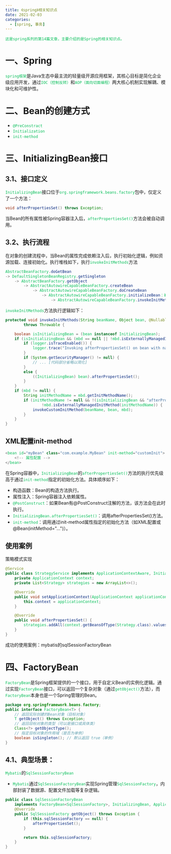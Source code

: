```yaml
---
title: 《spring》相关知识点
date: 2021-02-03
categories:
  - [spring, 事务]
---
```


    这是spring系列的第14篇文章，主要介绍的是Spring的相关知识点。

<style>
.my-code {
   color: orange;
}
.orange {
   color: rgb(255, 53, 2)
}
.red {
   color: red
}
code {
   color: #0ABF5B;
}
</style>

# 一、Spring
`spring框架`是Java生态中最主流的轻量级开源应用框架，其核心目标是简化企业级应用开发，通过`IOC（控制反转）`和`AOP（面向切面编程）`两大核心机制实现解耦、模块化和可维护性。

<!-- more -->

# 二、Bean的创建方式
- `@PreConstract`
- `Initialization`
- `init-method`



# 三、InitializingBean接口

## 3.1、接口定义
`InitializingBean`接口位于`org.springframework.beans.factory`包中，仅定义了一个方法：
```java
void afterPropertiesSet() throws Exception;
```
当Bean的所有属性被Spring容器注入后，`afterPropertiesSet()`方法会被自动调用。

## 3.2、执行流程
在对象的创建流程中，当Bean的属性完成依赖注入后，执行初始化逻辑，例如资源加载、连接初始化。执行堆栈如下，执行`invokeInitMethods`方法
```java
AbstractBeanFactory.doGetBean
-> DefaultSingletonBeanRegistry.getSingleton
    -> AbstractBeanFactory.getObject
        -> AbstractAutowireCapableBeanFactory.createBean
            -> AbstractAutowireCapableBeanFactory.doCreateBean
                -> AbstractAutowireCapableBeanFactory.initializeBean：初始化Bean
                    -> AbstractAutowireCapableBeanFactory.invokeInitMethods
```
`invokeInitMethods`方法执行逻辑如下：
```java
protected void invokeInitMethods(String beanName, Object bean, @Nullable RootBeanDefinition mbd)
        throws Throwable {

    boolean isInitializingBean = (bean instanceof InitializingBean);
    if (isInitializingBean && (mbd == null || !mbd.isExternallyManagedInitMethod("afterPropertiesSet"))) {
        if (logger.isTraceEnabled()) {
            logger.trace("Invoking afterPropertiesSet() on bean with name '" + beanName + "'");
        }
        if (System.getSecurityManager() != null) {
            // ... [代码部分省略以简化]
        }
        else {
            ((InitializingBean) bean).afterPropertiesSet();
        }
    }
    if (mbd != null) {
        String initMethodName = mbd.getInitMethodName();
        if (initMethodName != null && !(isInitializingBean && "afterPropertiesSet".equals(initMethodName)) &&
                !mbd.isExternallyManagedInitMethod(initMethodName)) {
            invokeCustomInitMethod(beanName, bean, mbd);
        }
    }
}
```


## XML配置init-method
```java
<bean id="myBean" class="com.example.MyBean" init-method="customInit">
    <!-- 属性配置 -->
</bean>
```


在Spring容器中，`InitializingBean`的`afterPropertiesSet()`方法的执行优先级高于通过`init-method`指定的初始化方法。具体顺序如下：
- 构造函数：Bean的构造方法执行。
- 属性注入：Spring容器注入依赖属性。
- `@PostConstruct`：如果Bean有@PostConstruct注解的方法，该方法会在此时执行。
- `InitializingBean.afterPropertiesSet()`：调用afterPropertiesSet()方法。
- `init-method`：调用通过init-method属性指定的初始化方法（如XML配置或@Bean(initMethod="...")）。


## 使用案例

策略模式实现
```java
@Service
public class StrategyService implements ApplicationContextAware, InitializingBean {
    private ApplicationContext context;
    private List<Strategy> strategies = new ArrayList<>();

    @Override
    public void setApplicationContext(ApplicationContext applicationContext) {
        this.context = applicationContext;
    }

    @Override
    public void afterPropertiesSet() {
        strategies.addAll(context.getBeansOfType(Strategy.class).values());
    }
}
```

成功的使用案例：mybatis的sqlSessionFactoryBean

# 四、FactoryBean
`FactoryBean`是Spring框架提供的一个接口，用于自定义Bean的实例化逻辑。通过实现`FactoryBean`接口，可以返回一个复杂对象（通过`getObject()`方法），而`FactoryBean`本身也是一个Spring管理的Bean。
```java
package org.springframework.beans.factory;
public interface FactoryBean<T> {
    // 返回实际创建的Bean对象（目标对象）
    T getObject() throws Exception;
    // 返回目标对象的类型（可以是接口或具体类）
    Class<?> getObjectType();
    // 指定目标对象的作用域（是否为单例）
    boolean isSingleton(); // 默认返回 true（单例）
}
```

## 4.1、典型场景：
`Mybatis`的`SqlSessionFactoryBean`
- `Mybatis`通过`SqlSessionFactoryBean`实现Spring管理`SqlSessionFactory`，内部封装了数据源、配置文件加载等复杂逻辑。
```java
public class SqlSessionFactoryBean
    implements FactoryBean<SqlSessionFactory>, InitializingBean, ApplicationListener<ApplicationEvent> {
    @Override
    public SqlSessionFactory getObject() throws Exception {
        if (this.sqlSessionFactory == null) {
            afterPropertiesSet();
        }

        return this.sqlSessionFactory;
    }
}
```
